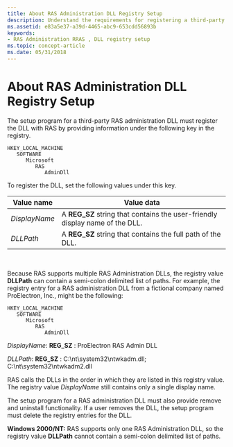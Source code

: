 ```yaml
---
title: About RAS Administration DLL Registry Setup
description: Understand the requirements for registering a third-party remote access service (RAS) administration DLL with RAS. RAS supports multiple RAS Administration DLLs.
ms.assetid: e83a5e37-a39d-4465-abc9-653cdd56893b
keywords:
- RAS Administration RRAS , DLL registry setup
ms.topic: concept-article
ms.date: 05/31/2018
---
```


# About RAS Administration DLL Registry Setup

The setup program for a third-party RAS administration DLL must register the DLL with RAS by providing information under the following key in the registry.

```
HKEY_LOCAL_MACHINE
   SOFTWARE
      Microsoft
         RAS
            AdminDll
```

To register the DLL, set the following values under this key.



| Value name    | Value data                                                                    |
|---------------|-------------------------------------------------------------------------------|
| *DisplayName* | A **REG\_SZ** string that contains the user-friendly display name of the DLL. |
| *DLLPath*     | A **REG\_SZ** string that contains the full path of the DLL.                  |



 

Because RAS supports multiple RAS Administration DLLs, the registry value **DLLPath** can contain a semi-colon delimited list of paths. For example, the registry entry for a RAS administration DLL from a fictional company named ProElectron, Inc., might be the following:

```
HKEY_LOCAL_MACHINE
   SOFTWARE
      Microsoft
         RAS
            AdminDll
```

*DisplayName*: **REG\_SZ** : ProElectron RAS Admin DLL

*DLLPath*: **REG\_SZ** : C:\\nt\\system32\\ntwkadm.dll; C:\\nt\\system32\\ntwkadm2.dll

RAS calls the DLLs in the order in which they are listed in this registry value. The registry value *DisplayName* still contains only a single display name.

The setup program for a RAS administration DLL must also provide remove and uninstall functionality. If a user removes the DLL, the setup program must delete the registry entries for the DLL.

**Windows 2000/NT:** RAS supports only one RAS Administration DLL, so the registry value **DLLPath** cannot contain a semi-colon delimited list of paths.

 

 





